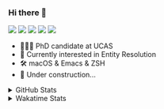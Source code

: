 ### Hi there 👋

[![](https://img.shields.io/badge/-Email-325180?logo=maildotru&logoColor=white&style=flat-square)](mailto:hi@wang.tianshu.me)
[![](https://img.shields.io/badge/-GitHub-black?logo=GitHub&style=flat-square)](https://github.com/tshu-w)
[![](https://img.shields.io/badge/-Telegram-26a5e4?labelColor=fafafa&logo=telegram&style=flat-square)](https://t.me/tshu_w) 
[![](https://img.shields.io/badge/-Twitter-1da1f2?logo=Twitter&logoColor=white&style=flat-square)](https://twitter.com/tshu_w)
[![](https://komarev.com/ghpvc/?username=tshu-w&color=blueviolet&style=flat-square)]()



- 🧑🏻‍🎓 PhD candidate at UCAS
- 🔭 Currently interested in Entity Resolution
- 🛠 macOS & Emacs & ZSH
- 🚧 Under construction...

<details>

<summary>GitHub Stats</summary>

![Tianshu's GitHub stats](https://github-readme-stats.vercel.app/api?username=tshu-w&show_icons=true&theme=buefy&count_private=true)
  
</details>


<details>
  <summary>Wakatime Stats</summary>

  Currently, files accessed by tramp cannot be tracked by wakatime, see https://github.com/wakatime/wakatime-mode/issues/27
  <br>
  
<!--START_SECTION:waka-->
![Code Time](http://img.shields.io/badge/Code%20Time-6%2C155%20hrs%2024%20mins-blue)

**I'm an Early 🐤** 

```text
🌞 Morning    80 commits     ████░░░░░░░░░░░░░░░░░░░░░   17.9% 
🌆 Daytime    229 commits    ████████████░░░░░░░░░░░░░   51.23% 
🌃 Evening    130 commits    ███████░░░░░░░░░░░░░░░░░░   29.08% 
🌙 Night      8 commits      ░░░░░░░░░░░░░░░░░░░░░░░░░   1.79%

```
📅 **I'm Most Productive on Tuesday** 

```text
Monday       76 commits     ████░░░░░░░░░░░░░░░░░░░░░   17.0% 
Tuesday      100 commits    █████░░░░░░░░░░░░░░░░░░░░   22.37% 
Wednesday    54 commits     ███░░░░░░░░░░░░░░░░░░░░░░   12.08% 
Thursday     43 commits     ██░░░░░░░░░░░░░░░░░░░░░░░   9.62% 
Friday       69 commits     ███░░░░░░░░░░░░░░░░░░░░░░   15.44% 
Saturday     64 commits     ███░░░░░░░░░░░░░░░░░░░░░░   14.32% 
Sunday       41 commits     ██░░░░░░░░░░░░░░░░░░░░░░░   9.17%

```


📊 **This Week I Spent My Time On** 

```text
💬 Programming Languages: 
sh                       56 mins             █████████████████████████   100.0%

🔥 Editors: 
Zsh                      56 mins             █████████████████████████   100.0%

🐱‍💻 Projects: 
Neural-Corpus-Indexer-NCI32 mins             ██████████████░░░░░░░░░░░   56.63% 
Terminal                 24 mins             ██████████░░░░░░░░░░░░░░░   42.91% 
universal-blocker        0 secs              ░░░░░░░░░░░░░░░░░░░░░░░░░   0.46%

💻 Operating System: 
Linux                    38 mins             █████████████████░░░░░░░░   67.73% 
Mac                      18 mins             ████████░░░░░░░░░░░░░░░░░   32.27%

```

**I Mostly Code in Python** 

```text
Python                   11 repos            ████████████░░░░░░░░░░░░░   50.0% 
HTML                     2 repos             ██░░░░░░░░░░░░░░░░░░░░░░░   9.09% 
Emacs Lisp               2 repos             ██░░░░░░░░░░░░░░░░░░░░░░░   9.09% 
JavaScript               2 repos             ██░░░░░░░░░░░░░░░░░░░░░░░   9.09% 
TeX                      2 repos             ██░░░░░░░░░░░░░░░░░░░░░░░   9.09%

```



 Last Updated on 28/12/2022 08:06:28 UTC
<!--END_SECTION:waka-->
</details>

